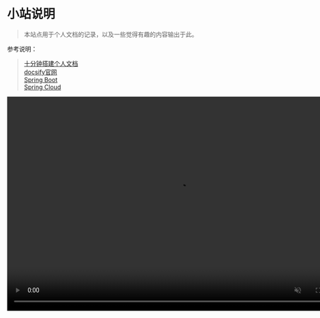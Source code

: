 # 小站说明

> 本站点用于个人文档的记录，以及一些觉得有趣的内容输出于此。 <br/>

参考说明：
> [十分钟搭建个人文档](https://www.qiyuandi.com/zhanzhang/zonghe/13728.html)<br/>
[docsify官网](https://docsify.js.org/#/zh-cn)<br/>
[Spring Boot](http://felord.cn/_doc/_springboot/2.1.5.RELEASE/_book/)<br/>
[Spring Cloud](https://www.docs4dev.com/docs/zh/spring-cloud/Edgware.SR5/reference/multi__features.html#特征)<br/>

<div style="width:1000px; height:500px;"><video src="https://vdn3.vzuu.com/HD/91e4d3f0-fcdf-11eb-a7d3-d26133c26760-v4_t111-vioBqgktU7.mp4?disable_local_cache=1&auth_key=1634382921-0-0-f66f6764d6006fbf191c80ca007fd076&f=mp4&bu=http-com&expiration=1634382921&v=tx" muted autoplay loop contorl style="width:800px; height:500px;"><video></div>
